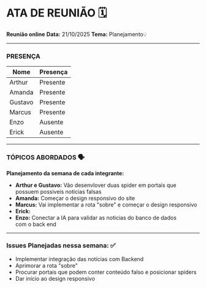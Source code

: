 # ATA DE REUNIÃO 🗓️

**Reunião online**
**Data:** 21/10/2025
**Tema:** Planejamento💡

---

### **PRESENÇA** 

| Nome | Presença |
|---|---|
| Arthur | Presente |
| Amanda | Presente |
| Gustavo | Presente |
| Marcus | Presente |
| Enzo | Ausente |
| Erick | Ausente |

---

### **TÓPICOS ABORDADOS** 🗣️

 **Planejamento da semana de cada integrante:**

* **Arthur e Gustavo:** Vão desenvlover duas spider em portais que possuem possiveis noticias falsas
* **Amanda:** Começar o design responsivo do site
* **Marcus:** Vai implementar a rota "sobre" e começar o design responsivo
* **Erick:**  
* **Enzo:**  Conectar a IA para validar as noticias do banco de dados com o back end

---

### **Issues Planejadas nessa semana:** ✅
  * Implementar integração das notícias com Backend
  * Aprimorar a rota "sobre"
  * Procurar portais que podem conter conteúdo falso e posicionar spiders
  * Dar início ao design responsivo

